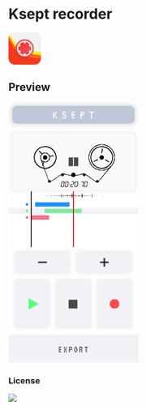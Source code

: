 # Ksept recorder

<p>
<img src="https://github.com/kahagino/ksept_recorder/blob/main/.preview/logo_preview.png" width="64" height="64">
</p>

## Preview

<p>
<img src="https://github.com/kahagino/ksept_recorder/blob/main/.preview/screen_preview.png" width="256">
</p>

### License

<p>
<img src="https://mirrors.creativecommons.org/presskit/buttons/88x31/png/by-nc-nd.png" width="128">
</p>


